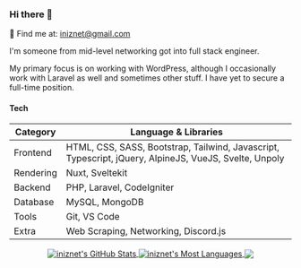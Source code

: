 ### Hi there 👋
💬 Find me at: iniznet@gmail.com

I'm someone from mid-level networking got into full stack engineer.

My primary focus is on working with WordPress, although I occasionally work with Laravel as well and sometimes other stuff. I have yet to secure a full-time position.

#### Tech

| Category  	| Language & Libraries                                                                                  	|
|-----------	|-------------------------------------------------------------------------------------------------------	|
| Frontend  	| HTML, CSS, SASS, Bootstrap, Tailwind, Javascript, Typescript, jQuery, AlpineJS, VueJS, Svelte, Unpoly 	|
| Rendering 	| Nuxt, Sveltekit                                                                                       	|
| Backend   	| PHP, Laravel, CodeIgniter                                                                             	|
| Database  	| MySQL, MongoDB                                                                                        	|
| Tools     	| Git, VS Code                                                                                          	|
| Extra     	| Web Scraping, Networking, Discord.js                                                                  	|

<p align="center">
  <a href="https://github.com/iniznet">
    <img align="center" src="https://github-readme-stats.vercel.app/api?username=iniznet&show_icons=true&count_private=true&hide_border=true&title_color=70a5fd&icon_color=bf91f3&text_color=38bdae&bg_color=ffffff00" alt="iniznet's GitHub Stats" />
  </a>
  <a href="https://github.com/iniznet">
    <img align="center" src="https://github-readme-stats.vercel.app/api/top-langs/?username=iniznet&show_icons=true&count_private=true&hide_border=true&title_color=70a5fd&icon_color=bf91f3&text_color=38bdae&bg_color=ffffff00" alt="iniznet's Most Languages" />
  </a>
  <a href="https://github.com/iniznet">
    <img align="center" src="https://github-readme-streak-stats.herokuapp.com?user=iniznet&hide_border=true&background=FF000000&stroke=70A5FD&border=70A5FD&ring=70A5FD&fire=BF91F3&currStreakNum=38BDAE&sideNums=38BDAE&currStreakLabel=38BDAE&sideLabels=38BDAE&dates=38BDAE" />
  </a>
 </p>
